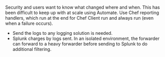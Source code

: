 Security and users want to know what changed where and when.  This has been difficult to keep up with at scale using Automate.
Use Chef reporting handlers, which run at the end for Chef Client run and always run (even when a failure occurs).
* Send the logs to any logging solution is needed.
* Splunk charges by logs sent.  In an isolated environment, the forwarder can forward to a heavy forwarder before sending to Splunk to do additional filtering.
